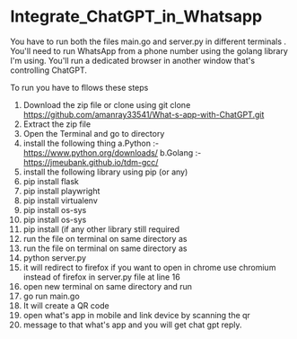 # Integrate_ChatGPT_in_Whatsapp
You have to run both the files main.go and server.py in different terminals .
You'll need to run WhatsApp from a phone number using the golang library I'm using.
You'll run a dedicated browser in another window that's controlling ChatGPT.

To run you have to fllows these steps

1. Download the zip file or clone using git clone https://github.com/amanray33541/What-s-app-with-ChatGPT.git
2. Extract the zip file
3. Open the Terminal and go to directory
4. install the following thing
  a.Python :- https://www.python.org/downloads/
  b.Golang :- https://jmeubank.github.io/tdm-gcc/
5. install the following library using pip (or any)
6. pip install flask
7. pip install playwright
8. pip install virtualenv
9. pip install os-sys
10. pip install os-sys
11. pip install (if any other library still required
12. run the file on terminal on same directory as
13. run the file on terminal on same directory as
14. python server.py
15. it will redirect to firefox if you want to open in chrome use chromium instead of firefox in server.py file at line 16
16. open new terminal on same directory and run
17. go run main.go
18. It will create a QR code
19. open what's app in mobile and link device by scanning the qr 
20. message to that what's app and you will get chat gpt reply.

